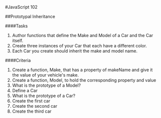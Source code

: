 #JavaScript 102

##Prototypal Inheritance

####Tasks
1. Author functions that define the Make and Model of a Car and the Car itself.
2. Create three instances of your Car that each have a different color.
3. Each Car you create should inherit the make and model name.

####Criteria
1. Create a function, Make, that has a property of makeName and give it the value of your vehicle's make.
2. Create a function, Model, to hold the corresponding property and value
3. What is the prototype of a Model?
4. Define a Car
5. What is the prototype of a Car?
6. Create the first car
7. Create the second car
8. Create the third car